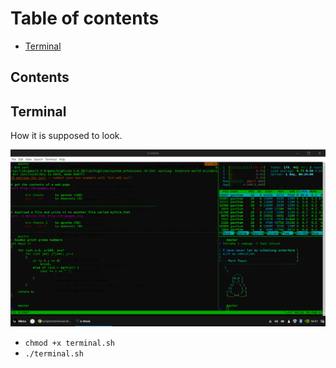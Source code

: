 # Table of contents

- [Terminal](#terminal)

Contents
-------

## Terminal

How it is supposed to look.

<p align="center">
  <img src="terminal.png" />
</p>

- `chmod +x terminal.sh`
- `./terminal.sh`
